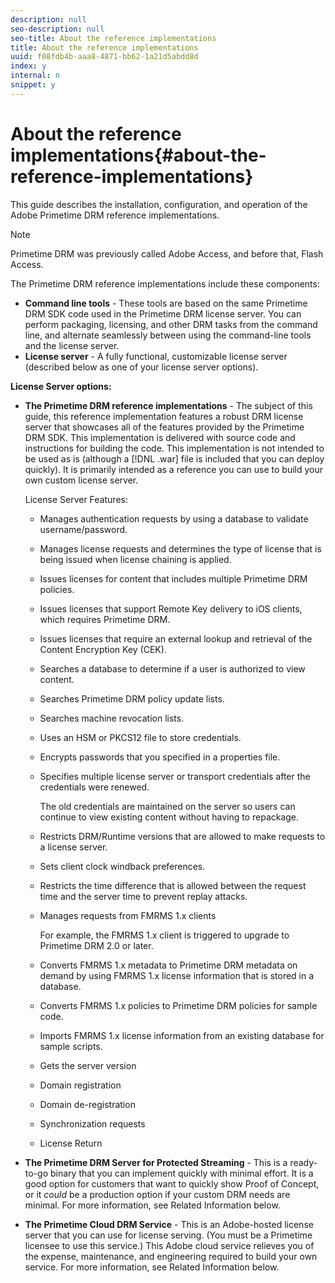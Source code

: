 ```yaml
---
description: null
seo-description: null
seo-title: About the reference implementations
title: About the reference implementations
uuid: f08fdb4b-aaa8-4871-bb62-1a21d5abdd8d
index: y
internal: n
snippet: y
---
```


# About the reference implementations{#about-the-reference-implementations}

 This guide describes the installation, configuration, and operation of the Adobe Primetime DRM reference implementations. 

>[!NOTE]
>
>Primetime DRM was previously called Adobe Access, and before that, Flash Access.

The Primetime DRM reference implementations include these components:

* **Command line tools** - These tools are based on the same Primetime DRM SDK code used in the Primetime DRM license server. You can perform packaging, licensing, and other DRM tasks from the command line, and alternate seamlessly between using the command-line tools and the license server. 
* **License server** - A fully functional, customizable license server (described below as one of your license server options).

**License Server options:**

* **The Primetime DRM reference implementations** - The subject of this guide, this reference implementation features a robust DRM license server that showcases all of the features provided by the Primetime DRM SDK. This implementation is delivered with source code and instructions for building the code. This implementation is not intended to be used as is (although a [!DNL .war] file is included that you can deploy quickly). It is primarily intended as a reference you can use to build your own custom license server.

  License Server Features:

    * Manages authentication requests by using a database to validate username/password. 
    * Manages license requests and determines the type of license that is being issued when license chaining is applied. 
    * Issues licenses for content that includes multiple Primetime DRM policies. 
    * Issues licenses that support Remote Key delivery to iOS clients, which requires Primetime DRM. 
    * Issues licenses that require an external lookup and retrieval of the Content Encryption Key (CEK). 
    * Searches a database to determine if a user is authorized to view content. 
    * Searches Primetime DRM policy update lists. 
    * Searches machine revocation lists. 
    * Uses an HSM or PKCS12 file to store credentials. 
    * Encrypts passwords that you specified in a properties file. 
    * Specifies multiple license server or transport credentials after the credentials were renewed.

      The old credentials are maintained on the server so users can continue to view existing content without having to repackage. 
    * Restricts DRM/Runtime versions that are allowed to make requests to a license server. 
    * Sets client clock windback preferences. 
    * Restricts the time difference that is allowed between the request time and the server time to prevent replay attacks. 
    * Manages requests from FMRMS 1.x clients

      For example, the FMRMS 1.x client is triggered to upgrade to Primetime DRM 2.0 or later. 
    * Converts FMRMS 1.x metadata to Primetime DRM metadata on demand by using FMRMS 1.x license information that is stored in a database. 
    * Converts FMRMS 1.x policies to Primetime DRM policies for sample code. 
    * Imports FMRMS 1.x license information from an existing database for sample scripts. 
    * Gets the server version 
    * Domain registration 
    * Domain de-registration 
    * Synchronization requests 
    * License Return

* **The Primetime DRM Server for Protected Streaming** - This is a ready-to-go binary that you can implement quickly with minimal effort. It is a good option for customers that want to quickly show Proof of Concept, or it *could* be a production option if your custom DRM needs are minimal. For more information, see Related Information below. 

* **The Primetime Cloud DRM Service** - This is an Adobe-hosted license server that you can use for license serving. (You must be a Primetime licensee to use this service.) This Adobe cloud service relieves you of the expense, maintenance, and engineering required to build your own service. For more information, see Related Information below.

